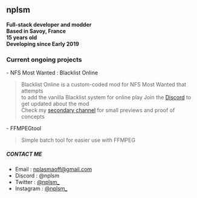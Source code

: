 ## nplsm

**Full-stack developer and modder**  
**Based in Savoy, France**  
**15 years old**  
**Developing since Early 2019**

### Current ongoing projects
\- NFS Most Wanted : Blacklist Online  
> Blacklist Online is a custom-coded mod for NFS Most Wanted that attempts  
> to add the vanilla Blacklist system for online play
Join the [Discord](https://discord.gg/vpQKx87Wfe) to get updated about the mod  
Check my [secondary channel](https://www.youtube.com/@nplsm2) for small previews and proof of concepts

\- FFMPEGtool
> Simple batch tool for easier use with FFMPEG


##### CONTACT ME
- Email : nplasmaoff@gmail.com  
- Discord : @nplsm  
- Twitter : [@nplsm_](https://twitter.com/nplsm_)  
- Instagram : [@nplsm_](https://www.instagram.com/nplsm_/)
